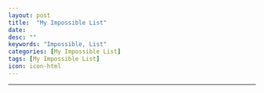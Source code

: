 ```yaml
---
layout: post
title:  "My Impossible List"
date:   
desc: ""
keywords: "Impossible, List"
categories: [My Impossible List]
tags: [My Impossible List]
icon: icon-html
---
```





---

